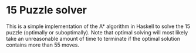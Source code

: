 
# 15 Puzzle solver

This is a simple implementation of the A* algorithm in Haskell to solve the 15 puzzle (optimally or suboptimally). Note that optimal solving will most likely take an unreasonable amount of time to terminate if the optimal solution contains more than 55 moves.
